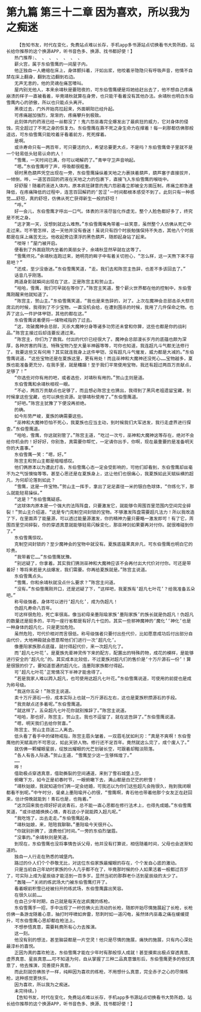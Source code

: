 # 第九篇 第三十二章 因为喜欢，所以我为之痴迷
        【告知书友，时代在变化，免费站点难以长存，手机app多书源站点切换看书大势所趋，站长给你推荐的这个换源APP，听书音色多、换源、找书都好使！】
       热门推荐:、 、 、 、 、 、 、
       薪火宫，属于东伯雪鹰的一间屋子内。
       他正独自一人蜷缩在床上，身体颤抖着，汗如出浆，他咬着牙隐隐只有呼吸声音，他情不自禁在床上翻身，翻到左边翻到右边。
       无声无息的，他的灵魂在痛苦嚎叫。
       屋内别无他人，本来余靖秋是要陪夜的，可东伯雪鹰硬是将她给赶出去了，他不想自己疼痛崩溃的样子一直被看着，毕竟靖秋就算在身旁，也只能干看着没有其他办法。余靖秋也明白东伯雪鹰内心的骄傲，所以也只能点头离开。
       黑夜过去，门外开始亮拉起来，外面朝阳已经升起。
       可疼痛越加强烈，渐渐的，疼痛攀升到极致。
       此刻体内的药液已经一丝都没了！鬼六怨巫毒完全爆发出了最疯狂的威力，它对身体的侵蚀，完全超过了不死之身的恢复力。东伯雪鹰在靠不死之身生命力在撑着！每一刹那都仿佛那般遥远，可东伯雪鹰只能咬着牙看着前方，死死撑着。
       是啊。
       或许寿命只有一两百年，可只要活的久，希望总要更大点，不是吗？东伯雪鹰骨子里就不是一个轻易低头轻易认命的人！
       “雪鹰，一天时间已满，你可以喝解药了。”青甲守卫声音响起。
       “嗯。”东伯雪鹰哼了声，呼吸都很粗重。
       顿时黑色葫芦凭空出现在一旁，东伯雪鹰操纵着天地之力裹挟着葫芦，葫芦塞子直接拔开，一倾倒，哗，一道苦百回的药液在天地之力的包裹下，直接飞入东伯雪鹰的喉咙中。
       好舒服！随着药液进入体内，原本疯狂肆意的鬼六怨剧毒立即被全方面压制，疼痛立即急速降低，在疼痛降低的过程中，连苦百回解药的‘苦涩’一时间都根本感受不到了。此刻只有一种感觉……舒坦，真的舒坦，仿佛从死亡获得新生一般的舒坦！
       “呼。”
       好一会儿，东伯雪鹰才呼出一口气。体表的汗液尽皆化作虚无，整个人脸色都好多了，终究是不死之身。
       “这才第一天，没想到就这么难熬。”东伯雪鹰嘴角带着一丝笑意，虽然整个人仿佛从死亡中走过来。可不管怎样，这一天他并没有昏迷！虽说只有四个时辰勉强保持不失态，其他八个时辰都是在床上痛苦无比。他收起旁边漂浮的黑色葫芦，随即起身站了起来。
       “吱呀！”屋门被开启。
       便看到了外面庭院内坐着的美丽女子，余靖秋显然早就在这等了。
       “雪鹰师兄。”余靖秋连跑过来，她明亮的眸子中有着关切担心，“怎么样，这一天熬下来不容易吧？”
       “还成，至少没昏迷。”东伯雪鹰笑道，“走。我们去和陈宫主告辞，也差不多该回去了。”
       话音几乎刚落。
       两道身影就瞬间出现在了这，正是陈宫主和贺山主。
       “哈哈，雪鹰，我们可早就在等你了。”陈宫主笑道，整个薪火世界都在他的控制中，东伯雪鹰刚醒来他就知道了。
       “陈宫主，贺山主。”东伯雪鹰笑道，“我也是来告辞的，对了。上次在魔神会总部击杀大祭司席云的时候，我得到了不少宝物。一直没机会给，在遭到围杀的时候，我用了几件保命之物。也弄了这么一件护体甲铠，其他的都在这。”
       东伯雪鹰说着便将一储物戒指扔了过去。
       “这，攻破魔神会总部，灭杀大魔神分身等诸多功劳还未曾和你算，这些也都是你的战利品。”陈宫主接过后却连要反递过来。
       “陈宫主，你们为了救我。付出的代价已经很大了。魔神会总部漫长岁月的底蕴也颇为深厚，各种厉害的阵法、特殊宝物乃至大量半神器等等，可你也知道，我连超凡斗气都无法修行了。我要这些又有何用？其实就连我身上这件甲铠，没有超凡斗气催发，威力都是大减的。”东伯雪鹰说道，“这些宝物还是在夏族这里，更有用处！而且巫神和大魔神还没死心……宝物越多，夏族也能准备更充分，在我手里，就是糟蹋！至于我们平常使用宝物，我还有超过两百万贡献点，足够了！”
       “你选些对你有用的吧，或者选些，对靖秋有用的。”贺山主则是道。
       东伯雪鹰和余靖秋相视一眼。
       “不必，两百万贡献点也足够了，而且想必陈宫主也猜出，我得到了黑风老祖遗留宝藏，到时候拿这些宝藏，也可以换些资源。足够靖秋使用了。”东伯雪鹰道。
       “好吧。”陈宫主犹豫了下便没再拒绝。
       的确。
       如今形势严峻，夏族的确需要这些。
       “巫神和大魔神恐怕不死心，我夏族也应当主动，到时候我们大军进发，我行走虚界进行探查。”东伯雪鹰道。
       “哈哈，雪鹰，你这就别管了。”陈宫主道，“吃过一次亏，巫神和大魔神这等存在，绝对不会给你机会的！好好好，你别急，真需要你帮忙，一定请你出手，你啊，现在最重要的是准备明天你的大喜事。”
       东伯雪鹰一笑：“嗯，好。”
       陈宫主和贺山主都是暗暗感叹。
       他们俩原本以为遭此打击，东伯雪鹰心态一定会受影响的，可他们却看到，东伯雪鹰却丝毫不为之气馁懊恼等等。甚至心思还是在夏族身上，这让他们也很痛心，我夏族如此天赋纵横的超凡，为何却沦落到如此？
       “雪鹰，这是一件宝物。”贺山主一挥手，拿出了足足直径一米的银白色球体，“你炼化下，那么就能轻易操纵。”
       “这是？”东伯雪鹰疑惑。
       “这球体内原本是一个强大的法阵阵盘，只要激发它，就能够令周围百里范围内空间完全碎裂！”贺山主介绍道，“这是专门克制空间封锁的宝物。不够激发阵盘需要超凡法力！所以我改造了下，在里面弄了能量源，可以透过能量源激发，你的精神力量只要略一激发即可！有了它，周围百里空间碎裂，你的穿透真意就能够轻易闪躲变化，那巫神剑如果要再对付你。就很难碰到你了。”
       东伯雪鹰惊叹。
       克制空间封锁的？至少魔神会的宝物中就没有。夏族底蕴果真非凡，可东伯雪鹰也明白它的珍贵。
       “我带着它……”东伯雪鹰犹豫。
       “别迟疑了，你拿着。其实我们猜测巫神和大魔神应该不会再付出大代价对付你。可还是带着好！等将来若是大战爆发，我们需要。你再给夏族就是。”陈宫主说道。
       东伯雪鹰点头。
       “雪鹰，你和余靖秋就没点什么要求？”陈宫主问道。
       “没有。”东伯雪鹰刚开口，还是迟疑了下，“这样吧，我夏族有‘超凡七叶花’？给我准备五朵吧。”
       称号级强者。身体可以进行‘超凡化’，成为伪超凡！
       伪超凡寿命八百年。
       可这样很危险，死亡率很高。像当初母亲墨阳瑜家族‘墨阳家族’的族长就是伪超凡！伪超凡的数量还是挺多的，平均一座行省都是有好几十位的。其实一些邪神魔神的‘魔化’‘神化’也是一种身体的超凡化，只是更加危险。
       虽然危险，可代价相对而言很低。称号级强者只要付出些代价，比如愿意成功后付出部分自由代价，大地神殿就会愿意帮他们们进行一次‘超凡化’。
       像墨阳家族那点底蕴，就付得起代价，来一次超凡化了。
       而‘超凡七叶花’。是夏族先辈神灵传下来的配方，配置出的特殊药物，成花的模样，是能够进行安全的‘超凡化’的。其实成本比较低，不过夏族对超凡们的售价是‘十万斤源石一份’！算是很狠的价了。要知道普通的超凡化，连墨阳家族都付得起。
       可‘超凡七叶花’正常情况下半神才能舍得了。
       “若是我家人难以跨入超凡，也可使用这超凡七叶花。”东伯雪鹰说道，可使用的前提也是成为称号级。
       “我送你五朵！”陈宫主说道。
       卖十万斤源石一份，成本实际上也就一万斤源石左右，这也是夏族积攒源石的手段。
       “我贡献点还多着呢。”东伯雪鹰道。
       “就这样了。五朵超凡七叶花你就别推辞了。”陈宫主说道。
       “哈哈，那也好，陈宫主，贺山主。我也不逗留了，就在这告辞了。”东伯雪鹰说道。
       “嗯，明天我们去给你贺喜。”
       陈宫主、贺山主目送二人离去。
       低头看了看手中的储物戒指，陈宫主眉头皱着，一双眉毛犹如利刃：“真是不爽啊！东伯雪鹰他的天赋高的不可思议，如此天骄人物。修行还不足百年。竟然就这么完了，成个废人了。”
       就仿佛一颗耀眼星辰，绽放出耀眼的光芒划破长空，可跟着却黯淡陨落。
       “各人有各人际遇。”贺山主道，“雪鹰至少这一生够辉煌了。”
       ……
       哗！
       借助极点穿透真意，借助撕裂的空间通道，来到了雪石城堡上空。
       俯瞰下方，如今正是初春时节，一眼俯瞰下去，满山都是白茫茫的积雪！
       “靖秋姑娘，我就知道你们俩一定会结婚，可我还以为你们这些超凡会拖很久，拖到我闭眼都看不到呢。”中午时分，餐桌上墨阳瑜开心的很，“雪鹰啊，青石他也带着他那个女友正在赶回来，估计傍晚就能到！青石也是，也拖着。”
       “这次回来我也得好好说说青石，总不能一直心思都在修行法术上，也得先成婚。”东伯雪鹰笑道，“或许结婚换换心情，青石这小子就能跨入超凡呢。”
       “我吃饱了，出去走走。”东伯雪鹰起身。
       “靖秋姑娘，来，陪陪我聊聊。”墨阳瑜今天很开心。
       “你就别折腾了，浪费他们时间。”一旁的东伯烈皱眉。
       “没事的。”余靖秋则是笑道。
       到现在，东伯雪鹰也没将事情告诉父母，他并没有打算说，相信随着时间，父母也会逐渐知道的。
       独自一人行走在熟悉的城堡内。
       路过的仆人们个个恭敬无比，对这位东伯家族最耀眼的存在，个个发自心底的激动。
       只是当初自己年幼时家族的仆人几乎都不在了，毕竟那时候的仆人如果活着一般都过百岁了，可实际上成为星辰级才能活到一百多岁。显然当初的那群老仆活到星辰级的太少了。
       “轰隆——”关闭的练武场大门被东伯雪鹰打开了。
       看着眼前积雪已经被扫开的练武场，东伯雪鹰露出笑容。
       在很久以前……
       在自己少年时期，自己就是每天在这疯魔的练枪。
       东伯雪鹰手一招，手中出现了一杆仿佛火云流动的长枪，随即开始尽情施展起了长枪，长枪仿佛一条游龙随着心意，抽打时呼啸如奔雷，怒刺时如一道闪电，虽然体内巫毒之痛在缓缓提升，可东伯雪鹰心思却都在枪法上。
       不想参悟真意，需要耗费所有心力去推演。
       这一刻。
       他没有别的想法，甚至脑袋都是一片空灵！他只是尽情的施展，痛快的施展，只有内心深处最淳朴的喜悦。
       正因为真的喜欢枪法，东伯雪鹰才能在少年时有那般惊人成就！甚至摸索出极点穿透真意、虚界真意、星辰真意……可不知道为何，自从掌握了三种二品真意雏形后，东伯雪鹰更多的依仗真意了，他去推演，完善提升真意。
       而此刻就仿佛孩子一样，纯粹因为喜欢的练枪，不用想什么真意，完全赤子之心的尽情练枪，这种感觉更快乐。
       因为喜欢，所以我为之痴迷。
       未完待续。)
       【告知书友，时代在变化，免费站点难以长存，手机app多书源站点切换看书大势所趋，站长给你推荐的这个换源APP，听书音色多、换源、找书都好使！】